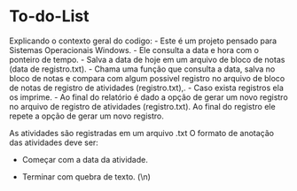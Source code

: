 # To-do-List

Explicando o contexto geral do codigo:
    - Este é um projeto pensado para Sistemas Operacionais Windows.
    - Ele consulta a data e hora com o ponteiro de tempo.
    - Salva a data de hoje em um arquivo de bloco de notas (data de registro.txt).
    - Chama uma função que consulta a data, salva no bloco de notas e compara com
      algum possivel registro no arquivo de bloco de notas de registro de atividades
      (registro.txt),.
    - Caso exista registros ela os imprime.
    - Ao final do relatório é dado a opção de gerar um novo registro no arquivo de
      registro de atividades (registro.txt). Ao final do registro ele repete a opção 
      de gerar um novo registro.
      
 As atividades são registradas em um arquivo .txt
    O formato de anotação das atividades deve ser:
    
   - Começar com a data da atividade.
    
   - Terminar com quebra de texto. (\n)
